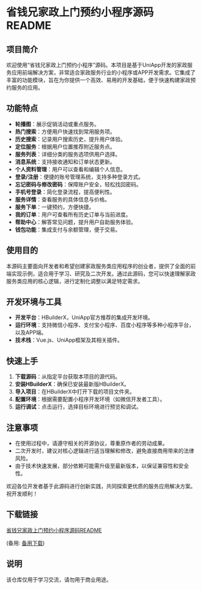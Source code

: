 # 省钱兄家政上门预约小程序源码 README

## 项目简介

欢迎使用“省钱兄家政上门预约小程序”源码。本项目是基于UniApp开发的家政服务应用前端解决方案，非常适合家政服务行业的小程序或APP开发需求。它集成了丰富的功能模块，旨在为你提供一个高效、易用的开发基础，便于快速构建家政预约服务的应用。

## 功能特点

- **轮播图**：展示促销活动或重点服务。
- **热门搜索**：方便用户快速找到常用服务项。
- **历史搜索**：记录用户搜索历史，提升用户体验。
- **定位服务**：根据用户位置推荐附近服务点。
- **服务列表**：详细分类的服务选项供用户选择。
- **消息系统**：支持接收通知和订单状态更新。
- **个人资料管理**：用户可以查看和编辑个人信息。
- **登录/注册**：便捷的账号管理系统，支持多种登录方式。
- **忘记密码与修改密码**：保障账户安全，轻松找回密码。
- **手机号登录**：简化登录流程，提高便利性。
- **服务详情**：查看服务的具体信息与价格。
- **服务下单**：一键预约，方便快捷。
- **我的订单**：用户可查看所有历史订单与当前进度。
- **帮助中心**：解答常见问题，提升用户自助服务体验。
- **钱包功能**：集成支付与余额管理，便于交易。

## 使用目的

本源码主要面向开发者和希望创建家政服务类应用程序的创业者，提供了全面的前端实现示例，适合用于学习、研究及二次开发。通过此源码，您可以快速理解家政服务类应用的核心逻辑，进行定制化调整以满足特定需求。

## 开发环境与工具

- **开发平台**：HBuilderX，UniApp官方推荐的集成开发环境。
- **运行环境**：支持微信小程序、支付宝小程序、百度小程序等多种小程序平台，以及APP端。
- **技术栈**：Vue.js、UniApp框架及其相关插件。

## 快速上手

1. **下载源码**：从指定平台获取本项目的源代码。
2. **安装HBuilderX**：确保已安装最新版HBuilderX。
3. **导入项目**：在HBuilderX中打开下载的项目文件夹。
4. **配置环境**：根据需要配置小程序开发环境（如微信开发者工具）。
5. **运行调试**：点击运行，选择目标环境进行预览和调试。

## 注意事项

- 在使用过程中，请遵守相关的开源协议，尊重原作者的劳动成果。
- 二次开发时，建议对核心逻辑进行适当理解和修改，避免直接商用带来的法律风险。
- 由于技术快速发展，部分依赖可能需升级至最新版本，以保证兼容性和安全性。

欢迎各位开发者基于此源码进行创新实践，共同探索更优质的服务应用解决方案。祝开发顺利！

## 下载链接
[省钱兄家政上门预约小程序源码README](https://pan.quark.cn/s/40e28c53ac43) 

(备用: [备用下载](https://pan.baidu.com/s/18FmRnBHg1mxgtzWIDs6TiA?pwd=1234))

## 说明

该仓库仅用于学习交流，请勿用于商业用途。
